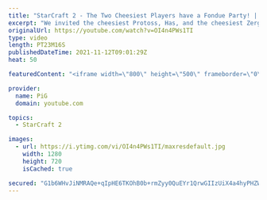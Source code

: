 ```yaml
---
title: "StarCraft 2 - The Two Cheesiest Players have a Fondue Party! | Has vs Bly CHEESEDOWN Part 1/4"
excerpt: "We invited the cheesiest Protoss, Has, and the cheesiest Zerg, Bly, to have a Cheesedown with us to determine who is the best at serving fondue. PiG Sty Festival 2021 https://www.pigstarcraft.com/about/pig-sty-festival/  -- 🐷 Second Channel for Learning Resources: https://www.youtube.com/c/PiGRandom"
originalUrl: https://youtube.com/watch?v=OI4n4PWs1TI
type: video
length: PT23M16S
publishedDateTime: 2021-11-12T09:01:29Z
heat: 50

featuredContent: "<iframe width=\"800\" height=\"500\" frameborder=\"0\" src=\"https://www.youtube.com/embed/OI4n4PWs1TI\" allow=\"accelerometer; autoplay; encrypted-media; gyroscope; picture-in-picture\" allowfullscreen></iframe>"

provider:
  name: PiG
  domain: youtube.com

topics:
  - StarCraft 2

images:
  - url: https://i.ytimg.com/vi/OI4n4PWs1TI/maxresdefault.jpg
    width: 1280
    height: 720
    isCached: true

secured: "G1b6WHvJiNMRAQe+qIpHE6TKOhB0b+rmZyy0QuEYr1QrwGIIzUiX4a4hyPHZWoatOrjm/2aT0hBb4AgL0kOmwbkK17sHExUGilyegkyJvdEcUzmdhEy4LaeHEul3annP3J0crCXCfXnjyjxxOrJiBUvhFEQpGeh4jWqojS6TefhEzgaMOHUZy7HxpuG7SVRj5jrAVteWcwBx19cfb9JawZozLNCNf5VgxGFqgfwIAS7J0ZLmHfQsVb2MJB3+zF8W+KiDD5FIshfQvalN5z6byzfItGPTnue2EL19Z7otz24cYyJFHzp5Tv88qIkIDKlAa8bGyiyd/Tus/ptsxszMfJARdGWyM/rugxcna5wHawZA3fMT7J/Ja/PuAJHUHcHEPHxSXCPH4dXroBQb4tPBc/R2er5CUf34l7KbwlJit1o=;mBjZ9JD4NwaLSDq27rPUrA=="
---
```


